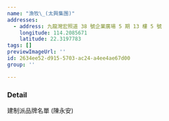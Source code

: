 ```yaml
---
name: "漁牧\_(太興集團)"
addresses:
  - address: 九龍灣宏照道 38 號企業廣場 5 期 13 樓 5 號
    longitude: 114.2085671
    latitude: 22.3197783
tags: []
previewImageUrl: ''
id: 2634ee52-d915-5703-ac24-a4ee4ae67d00
group: ''

---
```

### Detail
建制派品牌名單 (陳永安)


